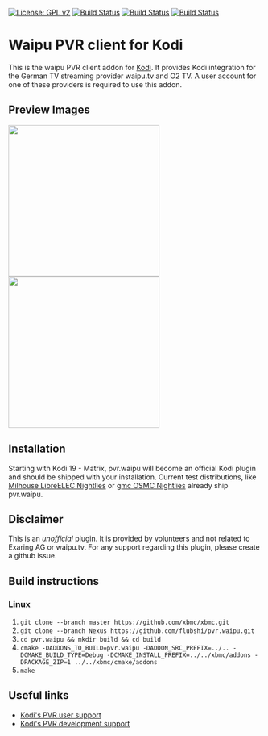 [![License: GPL v2](https://img.shields.io/badge/License-GPL%20v2-blue.svg)](pvr.waipu/LICENSE.txt)
[![Build Status](https://travis-ci.org/flubshi/pvr.waipu.svg?branch=Nexus)](https://travis-ci.org/flubshi/pvr.waipu)
[![Build Status](https://dev.azure.com/flubshi/pvr.waipu/_apis/build/status/flubshi.pvr.waipu?branchName=Nexus)](https://dev.azure.com/flubshi/pvr.waipu/_build/latest?definitionId=1&branchName=Nexus)
[![Build Status](https://jenkins.kodi.tv/buildStatus/icon?job=flubshi%2Fpvr.waipu%2FNexus)](https://jenkins.kodi.tv/job/flubshi/job/pvr.waipu/job/Nexus/)

# Waipu PVR client for Kodi
This is the waipu PVR client addon for [Kodi](https://kodi.tv). It provides Kodi integration for the German TV streaming provider waipu.tv and O2 TV. A user account for one of these providers is required to use this addon.

## Preview Images

<img src="pvr.waipu/resources/screenshots/screenshot-01.jpg" width="300" /> <img src="pvr.waipu/resources/screenshots/screenshot-02.jpg" width="300" />

## Installation

Starting with Kodi 19 - Matrix, pvr.waipu will become an official Kodi plugin and should be shipped with your installation. Current test distributions, like [Milhouse LibreELEC Nightlies](https://forum.kodi.tv/showthread.php?tid=343068) or [gmc OSMC Nightlies](https://discourse.osmc.tv/t/kodi-19-matrix-nightly-builds-for-raspberry-pi/79407) already ship pvr.waipu.


## Disclaimer

This is an *unofficial* plugin. It is provided by volunteers and not related to Exaring AG or waipu.tv.
For any support regarding this plugin, please create a github issue.


## Build instructions

### Linux

1. `git clone --branch master https://github.com/xbmc/xbmc.git`
2. `git clone --branch Nexus https://github.com/flubshi/pvr.waipu.git`
3. `cd pvr.waipu && mkdir build && cd build`
4. `cmake -DADDONS_TO_BUILD=pvr.waipu -DADDON_SRC_PREFIX=../.. -DCMAKE_BUILD_TYPE=Debug -DCMAKE_INSTALL_PREFIX=../../xbmc/addons -DPACKAGE_ZIP=1 ../../xbmc/cmake/addons`
5. `make`


## Useful links

* [Kodi's PVR user support](https://forum.kodi.tv/forumdisplay.php?fid=167)
* [Kodi's PVR development support](https://forum.kodi.tv/forumdisplay.php?fid=136)
